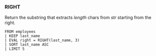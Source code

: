 <!--
This is generated by ESQL’s AbstractFunctionTestCase. Do no edit it. See ../README.md for how to regenerate it.
-->

### RIGHT
Return the substring that extracts *length* chars from *str* starting from the right.

```esql
FROM employees
| KEEP last_name
| EVAL right = RIGHT(last_name, 3)
| SORT last_name ASC
| LIMIT 5
```
